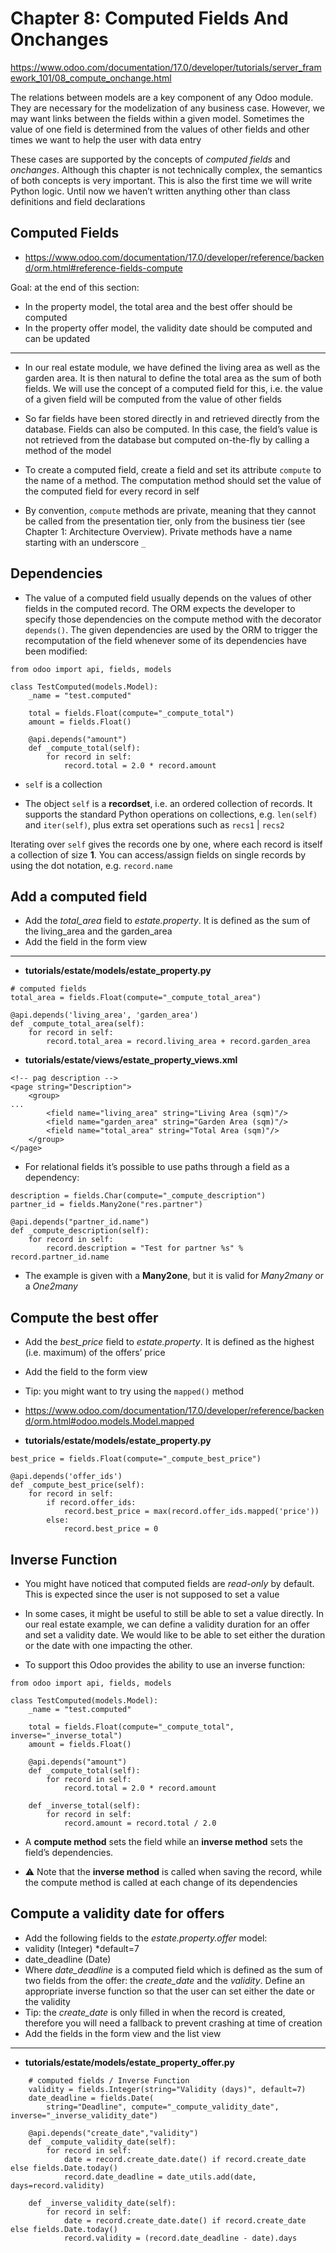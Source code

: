 # Chapter 8: Computed Fields And Onchanges

https://www.odoo.com/documentation/17.0/developer/tutorials/server_framework_101/08_compute_onchange.html

The relations between models are a key component of any Odoo module. They are necessary for the modelization of any business case. However, we may want links between the fields within a given model. Sometimes the value of one field is determined from the values of other fields and other times we want to help the user with data entry

These cases are supported by the concepts of _computed fields_ and _onchanges_. Although this chapter is not technically complex, the semantics of both concepts is very important. This is also the first time we will write Python logic. Until now we haven’t written anything other than class definitions and field declarations

## Computed Fields

- https://www.odoo.com/documentation/17.0/developer/reference/backend/orm.html#reference-fields-compute

Goal: at the end of this section:

- In the property model, the total area and the best offer should be computed
- In the property offer model, the validity date should be computed and can be updated

---

- In our real estate module, we have defined the living area as well as the garden area. It is then natural to define the total area as the sum of both fields. We will use the concept of a computed field for this, i.e. the value of a given field will be computed from the value of other fields

- So far fields have been stored directly in and retrieved directly from the database. Fields can also be computed. In this case, the field’s value is not retrieved from the database but computed on-the-fly by calling a method of the model

- To create a computed field, create a field and set its attribute `compute` to the name of a method. The computation method should set the value of the computed field for every record in self

- By convention, `compute` methods are private, meaning that they cannot be called from the presentation tier, only from the business tier (see Chapter 1: Architecture Overview). Private methods have a name starting with an underscore `_`

## Dependencies

- The value of a computed field usually depends on the values of other fields in the computed record. The ORM expects the developer to specify those dependencies on the compute method with the decorator `depends()`. The given dependencies are used by the ORM to trigger the recomputation of the field whenever some of its dependencies have been modified:

```
from odoo import api, fields, models

class TestComputed(models.Model):
    _name = "test.computed"

    total = fields.Float(compute="_compute_total")
    amount = fields.Float()

    @api.depends("amount")
    def _compute_total(self):
        for record in self:
            record.total = 2.0 * record.amount
```

- `self` is a collection

- The object `self` is a **recordset**, i.e. an ordered collection of records. It supports the standard Python operations on collections, e.g. `len(self)` and `iter(self)`, plus extra set operations such as `recs1` | `recs2`

Iterating over `self` gives the records one by one, where each record is itself a collection of size **1**. You can access/assign fields on single records by using the dot notation, e.g. `record.name`

## Add a computed field

- Add the _total_area_ field to _estate.property_. It is defined as the sum of the living_area and the garden_area
- Add the field in the form view

---

- **tutorials/estate/models/estate_property.py**

```
# computed fields
total_area = fields.Float(compute="_compute_total_area")

@api.depends('living_area', 'garden_area')
def _compute_total_area(self):
    for record in self:
        record.total_area = record.living_area + record.garden_area
```

- **tutorials/estate/views/estate_property_views.xml**

```
<!-- pag description -->
<page string="Description">
    <group>
...
        <field name="living_area" string="Living Area (sqm)"/>
        <field name="garden_area" string="Garden Area (sqm)"/>
        <field name="total_area" string="Total Area (sqm)"/>
    </group>
</page>
```

- For relational fields it’s possible to use paths through a field as a dependency:

```
description = fields.Char(compute="_compute_description")
partner_id = fields.Many2one("res.partner")

@api.depends("partner_id.name")
def _compute_description(self):
    for record in self:
        record.description = "Test for partner %s" % record.partner_id.name
```

- The example is given with a **Many2one**, but it is valid for _Many2many_ or a _One2many_

## Compute the best offer

- Add the _best_price_ field to _estate.property_. It is defined as the highest (i.e. maximum) of the offers’ price
- Add the field to the form view
- Tip: you might want to try using the `mapped()` method
- https://www.odoo.com/documentation/17.0/developer/reference/backend/orm.html#odoo.models.Model.mapped

- **tutorials/estate/models/estate_property.py**

```
best_price = fields.Float(compute="_compute_best_price")

@api.depends('offer_ids')
def _compute_best_price(self):
    for record in self:
        if record.offer_ids:
            record.best_price = max(record.offer_ids.mapped('price'))
        else:
            record.best_price = 0
```


## Inverse Function

- You might have noticed that computed fields are *read-only* by default. This is expected since the user is not supposed to set a value

- In some cases, it might be useful to still be able to set a value directly. In our real estate example, we can define a validity duration for an offer and set a validity date. We would like to be able to set either the duration or the date with one impacting the other.

- To support this Odoo provides the ability to use an inverse function:
```
from odoo import api, fields, models

class TestComputed(models.Model):
    _name = "test.computed"

    total = fields.Float(compute="_compute_total", inverse="_inverse_total")
    amount = fields.Float()

    @api.depends("amount")
    def _compute_total(self):
        for record in self:
            record.total = 2.0 * record.amount

    def _inverse_total(self):
        for record in self:
            record.amount = record.total / 2.0
```

- A **compute method** sets the field while an **inverse method** sets the field’s dependencies.

- ⚠️ Note that the **inverse method** is called when saving the record, while the compute method is called at each change of its dependencies


## Compute a validity date for offers

- Add the following fields to the *estate.property.offer* model:
- validity (Integer) *default=7
- date_deadline (Date)
- Where *date_deadline* is a computed field which is defined as the sum of two fields from the offer: the *create_date* and the *validity*. Define an appropriate inverse function so that the user can set either the date or the validity
- Tip: the *create_date* is only filled in when the record is created, therefore you will need a fallback to prevent crashing at time of creation
- Add the fields in the form view and the list view 

---

- **tutorials/estate/models/estate_property_offer.py**
```
    # computed fields / Inverse Function
    validity = fields.Integer(string="Validity (days)", default=7)
    date_deadline = fields.Date(
        string="Deadline", compute="_compute_validity_date", inverse="_inverse_validity_date")

    @api.depends("create_date","validity")
    def _compute_validity_date(self):
        for record in self:
            date = record.create_date.date() if record.create_date else fields.Date.today()
            record.date_deadline = date_utils.add(date, days=record.validity)

    def _inverse_validity_date(self):
        for record in self:
            date = record.create_date.date() if record.create_date else fields.Date.today()
            record.validity = (record.date_deadline - date).days

```
